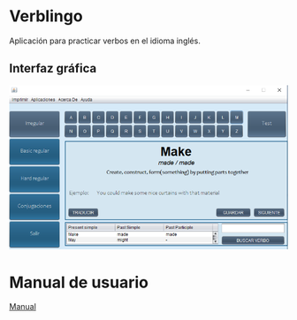 # Verblingo
Aplicación para practicar verbos en el idioma inglés.

## Interfaz gráfica
![interfaz1](/img/img1.png)

# Manual de usuario
[Manual](manuales/manual_usuario.pdf)
